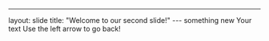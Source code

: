 
---
layout: slide
title: "Welcome to our second slide!"
--- something new
Your text
Use the left arrow to go back!
